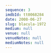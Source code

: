 ```yaml
---
sequence: 3
imdbId: tt0068284
date: 2008-06-27
slug: blacula-1972
medium: null
venue: null
venueNotes: null
mediumNotes: null
---
```


